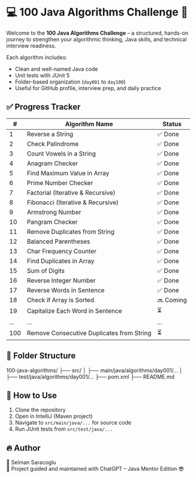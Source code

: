 
# 💻 100 Java Algorithms Challenge 🚀

Welcome to the **100 Java Algorithms Challenge** – a structured, hands-on journey to strengthen your algorithmic thinking, Java skills, and technical interview readiness.

Each algorithm includes:
- Clean and well-named Java code
- Unit tests with JUnit 5
- Folder-based organization (`day001` to `day100`)
- Useful for GitHub profile, interview prep, and daily practice

## ✅ Progress Tracker

| #   | Algorithm Name                                | Status   |
|-----|-----------------------------------------------|----------|
| 1   | Reverse a String                              | ✅ Done  |
| 2   | Check Palindrome                              | ✅ Done  |
| 3   | Count Vowels in a String                      | ✅ Done  |
| 4   | Anagram Checker                               | ✅ Done  |
| 5   | Find Maximum Value in Array                   | ✅ Done  |
| 6   | Prime Number Checker                          | ✅ Done  |
| 7   | Factorial (Iterative & Recursive)             | ✅ Done  |
| 8   | Fibonacci (Iterative & Recursive)             | ✅ Done  |
| 9   | Armstrong Number                              | ✅ Done  |
| 10  | Pangram Checker                               | ✅ Done  |
| 11  | Remove Duplicates from String                 | ✅ Done  |
| 12  | Balanced Parentheses                          | ✅ Done  |
| 13  | Char Frequency Counter                        | ✅ Done  |
| 14  | Find Duplicates in Array                      | ✅ Done  |
| 15  | Sum of Digits                                 | ✅ Done  |
| 16  | Reverse Integer Number                        | ✅ Done  |
| 17  | Reverse Words in Sentence                     | ✅ Done  |
| 18  | Check if Array is Sorted                      | 🔜 Coming |
| 19  | Capitalize Each Word in Sentence              | ⏳       |
| ... | ...                                           | ...      |
| 100 | Remove Consecutive Duplicates from String     | ⏳       |

## 📂 Folder Structure
100-java-algorithms/
├── src/
│   ├── main/java/algorithms/day001/...
│   ├── test/java/algorithms/day001/...
├── pom.xml
├── README.md

## 🧠 How to Use

1. Clone the repository  
2. Open in IntelliJ (Maven project)  
3. Navigate to `src/main/java/...` for source code  
4. Run JUnit tests from `src/test/java/...`

## 🔥 Author

📌 Selman Saracoglu  
📌 Project guided and maintained with ChatGPT – Java Mentor Edition 😎



